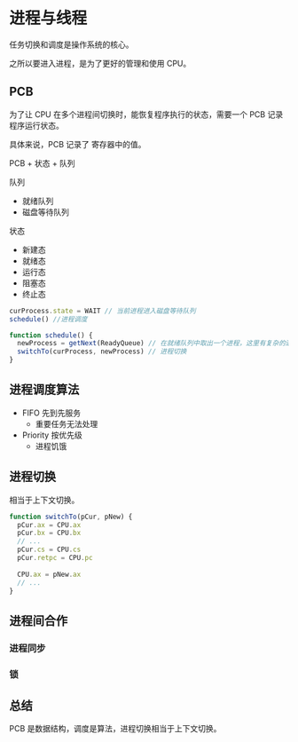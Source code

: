 # 进程与线程

任务切换和调度是操作系统的核心。

之所以要进入进程，是为了更好的管理和使用 CPU。

## PCB

为了让 CPU 在多个进程间切换时，能恢复程序执行的状态，需要一个 PCB 记录程序运行状态。

具体来说，PCB 记录了 寄存器中的值。

PCB + 状态 + 队列



队列

* 就绪队列
* 磁盘等待队列

状态

* 新建态
* 就绪态
* 运行态
* 阻塞态
* 终止态



```javascript
curProcess.state = WAIT // 当前进程进入磁盘等待队列
schedule() //进程调度

function schedule() {
  newProcess = getNext(ReadyQueue) // 在就绪队列中取出一个进程，这里有复杂的进程调度算法
  switchTo(curProcess, newProcess) // 进程切换
}
```



## 进程调度算法

* FIFO 先到先服务
  * 重要任务无法处理
* Priority 按优先级
  * 进程饥饿



## 进程切换

相当于上下文切换。

```javascript
function switchTo(pCur, pNew) {
  pCur.ax = CPU.ax
  pCur.bx = CPU.bx
  // ...
  pCur.cs = CPU.cs
  pCur.retpc = CPU.pc
  
  CPU.ax = pNew.ax
  // ...
}
```

## 进程间合作

### 进程同步

### 锁

## 总结

PCB 是数据结构，调度是算法，进程切换相当于上下文切换。
